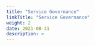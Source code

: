 ```yaml
---
title: "Service Governance"
linkTitle: "Service Governance"
weight: 2
date: 2021-08-31
description: >
---
```

